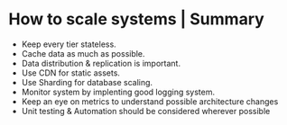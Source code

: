 # How to scale systems | Summary

- Keep every tier stateless.
- Cache data as much as possible.
- Data distribution & replication is important.
- Use CDN for static assets.
- Use Sharding for database scaling.
- Monitor system by implenting good logging system.
- Keep an eye on metrics to understand possible architecture changes
- Unit testing & Automation should be considered wherever possible